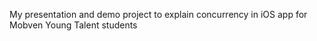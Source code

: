 My presentation and demo project to explain concurrency in iOS app for Mobven Young Talent students
